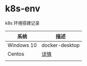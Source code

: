 # k8s-env
k8s 环境搭建记录





| 系统       | 描述               |
| ---------- | ------------------ |
| Windows 10 | docker-desktop     |
| Centos     | [详情](centos/centos.md) |
|            |                    |

